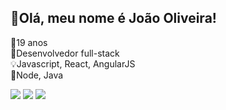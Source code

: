## 👋Olá, meu nome é João Oliveira!

🎂19 anos 
<br>
🤖Desenvolvedor full-stack
<br>
💡Javascript, React, AngularJS
<br>
🚀Node, Java

<div> 
  <a href="https://www.instagram.com/joao.oliveirasz/" target="_blank"><img src="https://img.shields.io/badge/-Instagram-%23E4405F?style=for-the-badge&logo=instagram&logoColor=pink" target="_blank"></a>
  <a href = "mailto:joaopedro.santosoliveira2003@gmail.com"><img src="https://img.shields.io/badge/-Gmail-%23333?style=for-the-badge&logo=gmail&logoColor=white" target="_blank"></a>
  <a href="https://www.linkedin.com/in/joao-pedro-santos-oliveira/" target="_blank"><img src="https://img.shields.io/badge/-LinkedIn-%230077B5?style=for-the-badge&logo=linkedin&logoColor=white" target="_blank"></a> 
  
</div>

